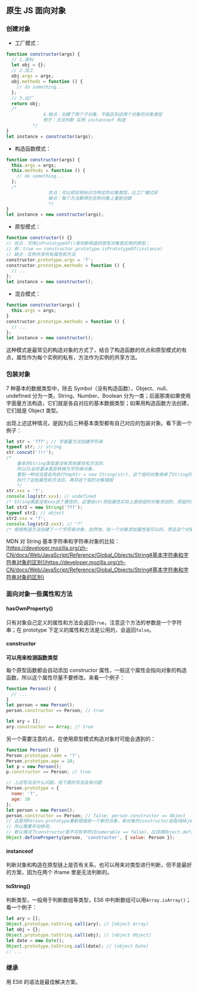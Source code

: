 ## 原生 JS 面向对象

### 创建对象

- 工厂模式：

```javascript
function constructor(args) {
  // 1.原料
  let obj = {};
  // 2.加工
  obj.args = args;
  obj.methods = function () {
    // do something...
  };
  // 3.出厂
  return obj;
  /*
              4.缺点：创建了两个子对象，不能区别这两个对象的对象类型
              例子：无法判断 实例 instanceof 构造
          */
}
let instance = constructor(args);
```

- 构造函数模式：

```javascript
function constructor(args) {
  this.args = args;
  this.methods = function () {
    // do something...
  };
  /*
                优点：可以把实例标识为特定的对象类型，比工厂模式好
                缺点：每个方法都得在实例对象上重新创建
                */
}
let instance = new constructor(args);
```

- 原型模式：

```javascript
function constructor() {}
// 优点：可用isPrototypeOf()来判断构造的原型对象是实例的原型；
// 例：true == constructor.prototype.isPrototypeOf(instance)
// 缺点：实例共享所有属性和方法
constructor.prototype.args = '?';
constructor.prototype.methods = function () {
  // ...
};
let instance = new constructor();
```

- 混合模式：

```javascript
function constructor(args) {
  this.args = args;
}
constructor.prototype.methods = function () {
  // ...
};
let instance = new constructor();
```

这种模式是最常见的构造对象的方式了，结合了构造函数的优点和原型模式的有点，属性作为每个实例的私有，方法作为实例的共享方法。

### 包装对象

7 种基本的数据类型中，除去 Symbol（没有构造函数），Object、null、undefined 分为一类，String、Number、Boolean 分为一类；后面那类如果使用字面量方法构造，它们就是各自对应的基本数据类型；如果用构造函数方法创建，它们就是 Object 类型。

出现上述这种情况，是因为后三种基本类型都有自己对应的包装对象。看下面一个例子：

```javascript
let str = '???'; // 字面量方法创建字符串
typeof str; // string
str.concat('!!!');
/*
    基本的String类型是没有其他属性和方法的，
    所以JS会将基本类型转换为字符串对象，
    看到一种说法是会先执行tmpStr = new String(str)，这个临时对象继承了String的属性和方法，
    执行了这些属性和方法后，再将这个临时对象销毁
    */
str.xxx = '?';
console.log(str.xxx); // undefined
/* String类是没有xxx这个属性的，这里给str添加属性实际上是给临时对象添加的，而临时对象随即销毁，所以第二行打印的时候找不到这个属性 */
let str2 = new String('???');
typeof str2; // object
str2.xxx = '?';
console.log(str2.xxx); // "?"
/* 使用构造方法创建了一个字符串对象，自然地，给一个对象添加属性是可以的，而且这个对象也不是临时对象 */
```

MDN 对 String 基本字符串和字符串对象的比较：[https://developer.mozilla.org/zh-CN/docs/Web/JavaScript/Reference/Global_Objects/String#基本字符串和字符串对象的区别](https://developer.mozilla.org/zh-CN/docs/Web/JavaScript/Reference/Global_Objects/String#基本字符串和字符串对象的区别)

### 面向对象一些属性和方法

#### hasOwnProperty()

只有对象自己定义的属性和方法会返回`true`，注意这个方法的参数是一个字符串；在 prototype 下定义的属性和方法是公用的，会返回`false`。

#### constructor

**可以用来检测函数类型**

每个原型函数都会自动添加 constructor 属性，一般这个属性会指向对象的构造函数，所以这个属性尽量不要修改。来看一个例子：

```javascript
function Person() {
  // ...
}
let person = new Person();
person.constructor == Person; // true

let ary = [];
ary.constructor == Array; // true
```

另一个需要注意的点，在使用原型模式构造对象时可能会遇到的：

```javascript
function Person() {}
Person.prototype.name = '?';
Person.prototype.age = 10;
let p = new Person();
p.constructor == Person; // true

// 上述写法没什么问题，但下面的写法会有问题
Person.prototype = {
  name: '?',
  age: 10
};
let person = new Person();
person.constructor == Person; // false; person.constructor == Object
// 这里将Person.prototype重新赋值给一个新的对象，新对象的constructor会指向Object
// 所以需要手动修改，
// 默认情况下constructor是不可枚举的(Enumerable == false)，应该用Object.defineProperty()来修改
Object.defineProperty(person, 'constructor', { value: Person });
```

#### instanceof

判断对象和构造在原型链上是否有关系，也可以用来对类型进行判断，但不是最好的方案，因为在两个 iframe 里是无法判断的。

#### toString()

判断类型，一般用于判断数组等类型，ES6 中判断数组可以用`Array.isArray()`；看一个例子：

```javascript
let ary = [];
Object.prototype.toString.call(ary); // [object Array]
let obj = {};
Object.prototype.toString.call(obj); // [object Object]
let date = new Date();
Object.prototype.toString.call(date); // [object Date]
// ...
```

### 继承

用 ES6 的语法是最佳解决方案。
